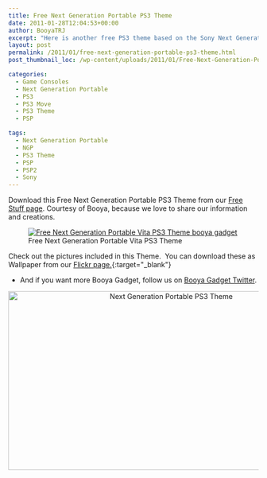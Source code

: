 ```yaml
---
title: Free Next Generation Portable PS3 Theme
date: 2011-01-28T12:04:53+00:00
author: BooyaTRJ
excerpt: "Here is another free PS3 theme based on the Sony Next Generation Sony portable."
layout: post
permalink: /2011/01/free-next-generation-portable-ps3-theme.html
post_thumbnail_loc: /wp-content/uploads/2011/01/Free-Next-Generation-Portable-PS3-Theme-booya-gadget-thumb.jpg

categories:
  - Game Consoles
  - Next Generation Portable
  - PS3
  - PS3 Move
  - PS3 Theme
  - PSP

tags:
  - Next Generation Portable
  - NGP
  - PS3 Theme
  - PSP
  - PSP2
  - Sony
---
```

Download this Free Next Generation Portable PS3 Theme from our [Free Stuff page](/free-download-stuff). Courtesy of Booya, because we love to share our information and creations.

<figure>
	<a href="{{ site.cdn-url }}/wp-content/uploads/2011/01/Free-Next-Generation-Portable-PS3-Theme-booya-gadget.jpg">
    <img src="{{ site.cdn-url }}/wp-content/uploads/2011/01/Free-Next-Generation-Portable-PS3-Theme-booya-gadget-640.jpg" 
         alt="Free Next Generation Portable Vita PS3 Theme booya gadget" title="Free Next Generation Portable Vita PS3 Theme"></a>
	<figcaption>Free Next Generation Portable Vita PS3 Theme</figcaption>
</figure>

Check out the pictures included in this Theme.  You can download these as Wallpaper from our [Flickr page.](https://www.flickr.com/photos/booyagadget/sets/72157625800733459/){:target="_blank"}

* And if you want more Booya Gadget, follow us on [Booya Gadget Twitter](http://www.twitter.com/booyagadget).

<center>
<a data-flickr-embed="true" data-header="true" data-footer="true"  href="https://www.flickr.com/photos/booyagadget/albums/72157625800733459" title="Next Generation Portable PS3 Theme"><img src="https://c1.staticflickr.com/6/5174/5395804917_a54b5cf680_z.jpg" width="640" height="360" alt="Next Generation Portable PS3 Theme"></a><script async src="//embedr.flickr.com/assets/client-code.js" charset="utf-8"></script>
</center>